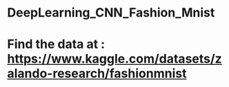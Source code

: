 # DeepLearning_CNN_Fashion_Mnist

# Find the data at : https://www.kaggle.com/datasets/zalando-research/fashionmnist
